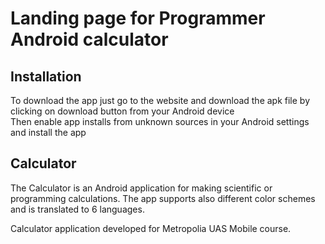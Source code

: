 # Landing page for Programmer Android calculator

## Installation

To download the app just go to the website and download the apk file by clicking on download button from your Android device   
Then enable app installs from unknown sources in your Android settings and install the app

## Calculator
The Calculator is an Android application for making scientific or programming calculations. The app supports also different color schemes and is translated to 6 languages.

Calculator application developed for Metropolia UAS Mobile course.
